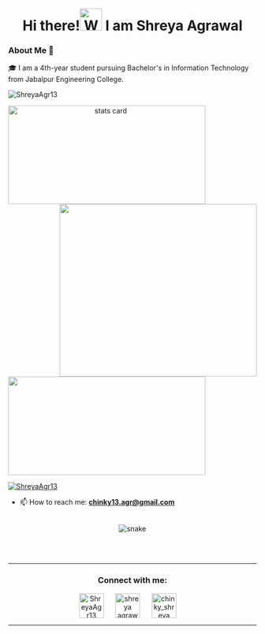 <!--
**ShreyaAgr13/ShreyaAgr13** is a ✨ _special_ ✨ repository because its `README.md` (this file) appears on your GitHub profile.

Here are some ideas to get you started:

- 🔭 I’m currently working on ...
- 🌱 I’m currently learning ...
- 👯 I’m looking to collaborate on ...
- 🤔 I’m looking for help with ...
- 💬 Ask me about ...
- 📫 How to reach me: ...
- 😄 Pronouns: ...
- ⚡ Fun fact: ...
-->
<h1 align="center">Hi there!<img src="https://raw.githubusercontent.com/nixin72/nixin72/master/wave.gif" 
         alt="Waving hand animated gif"
         height="45"
         width="45" /> I am Shreya Agrawal </h1>

### About Me 🚀

🎓 I am a 4th-year student pursuing Bachelor's in Information Technology from Jabalpur Engineering College.  </br>

<p align="left"> <img src="https://komarev.com/ghpvc/?username=ShreyaAgr13&label=Profile%20views&color=0e75b6&style=flat" alt="ShreyaAgr13" /> </p>
<p>
<a align= "center" href="https://github.com/ShreyaAgr13">
<img alt= "stats card" height="200px" width="400" src="https://github-readme-streak-stats.herokuapp.com/?user=ShreyaAgr13&theme=radical">
<img align="right" height="350" width="400" src="https://cdn.dribbble.com/users/1714010/screenshots/10822383/media/ea98dfbdc8c2a056427061871bb42edc.gif" /> </a>
</p>
<img height="200px" width="400" src="https://github-readme-stats.vercel.app/api?username=ShreyaAgr13&count_private=true&theme=radical&show_icons=true" />

<p align="left"> <a href="https://twitter.com/ShreyaAgr13" target="blank"><img src="https://img.shields.io/twitter/follow/ShreyaAgr13?logo=twitter&style=for-the-badge" alt="ShreyaAgr13" /></a> </p>

- 📫 How to reach me: **chinky13.agr@gmail.com**
<br><br>
<p align="center">
  <img src="https://github.com/ShreyaAgr13/ShreyaAgr13/raw/output/github-contribution-grid-snake.svg" alt="snake"></center>
</p>
<br><br>
<hr>

<h3 align="center">Connect with me:</h3>
<p align="center">
<a href="https://twitter.com/ShreyaAgr13" target="blank"><img align="center" src="https://img.icons8.com/color/48/000000/twitter.png" alt="ShreyaAgr13" height="50" width="50" /></a> &nbsp;&nbsp;&nbsp;&nbsp;
<a href="https://www.linkedin.com/in/shreya-agrawal-2aa148204/" target="blank"><img align="center" src="https://img.icons8.com/color/48/000000/linkedin.png" alt="shreya agrawal" height="50" width="50" /></a> &nbsp;&nbsp;&nbsp;&nbsp;
<a href="https://instagram.com/chinky_shreya" target="blank"><img align="center" src="https://img.icons8.com/color/48/000000/instagram-new.png" alt="chinky_shreya" height="50" width="50" /></a> &nbsp;&nbsp;&nbsp;&nbsp;
</p>

<hr>
